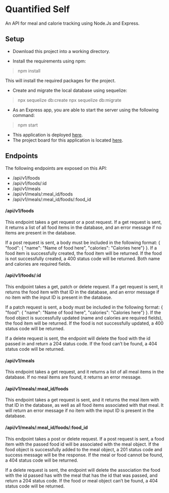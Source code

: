 # Quantified Self
An API for meal and calorie tracking using Node.Js and Express.

## Setup

* Download this project into a working directory.

* Install the requirements using npm:
> npm install

  This will install the required packages for the project.

* Create and migrate the local database using sequelize:
> npx sequelize db:create
> npx sequelize db:migrate

* As an Express app, you are able to start the server using the following command:
> npm start

* This application is deployed [here](https://floating-savannah-19561.herokuapp.com/).
* The project board for this application is located [here](https://github.com/davehardy632/quantified_self/projects/1).

## Endpoints

The following endpoints are exposed on this API:

* /api/v1/foods
* /api/v1/foods/:id
* /api/v1/meals
* /api/v1/meals/:meal_id/foods
* /api/v1/meals/:meal_id/foods/:food_id

#### /api/v1/foods
This endpoint takes a get request or a post request. If a get request is sent, it returns a list of all food items in the database, and an error message if no items are present in the database.

If a post request is sent, a body must be included in the following format: { "food": { "name": "Name of food here", "calories": "Calories here"} }. If a food item is successfully created, the food item will be returned. If the food is not successfully created, a 400 status code will be returned. Both name and calories are required fields.

#### /api/v1/foods/:id
This endpoint takes a get, patch or delete request. If a get request is sent, it returns the food item with that ID in the database, and an error message if no item with the input ID is present in the database.

If a patch request is sent, a body must be included in the following format: { "food": { "name": "Name of food here", "calories": "Calories here"} }. If the food object is successfully updated (name and calories are required fields), the food item will be returned. If the food is not successfully updated, a 400 status code will be returned.

If a delete request is sent, the endpoint will delete the food with the id passed in and return a 204 status code. If the food can’t be found, a 404 status code will be returned.

#### /api/v1/meals
This endpoint takes a get request, and it returns a list of all meal items in the database. If no meal items are found, it returns an error message.

#### /api/v1/meals/:meal_id/foods
This endpoint takes a get request is sent, and it returns the meal item with that ID in the database, as well as all food items associated with that meal. It will return an error message if no item with the input ID is present in the database.

#### /api/v1/meals/:meal_id/foods/:food_id
This endpoint takes a post or delete request. If a post request is sent, a food item with the passed food id will be associated with the meal object. If the food object is successfully added to the meal object, a 201 status code and success message will be the response. If the meal or food cannot be found, a 404 status code will be returned.

If a delete request is sent, the endpoint will delete the association the food with the id passed has with the meal that has the id that was passed, and return a 204 status code. If the food or meal object can’t be found, a 404 status code will be returned.
